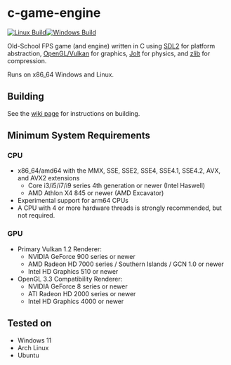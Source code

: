 # c-game-engine
[![Linux Build](https://github.com/droc101/c-game-engine/actions/workflows/linux.yml/badge.svg)](https://github.com/droc101/c-game-engine/actions/workflows/linux.yml)[![Windows Build](https://github.com/droc101/c-game-engine/actions/workflows/windows.yml/badge.svg)](https://github.com/droc101/c-game-engine/actions/workflows/windows.yml)

Old-School FPS game (and engine) written in C using [SDL2](https://www.libsdl.org/) for platform
abstraction, [OpenGL/Vulkan](https://www.khronos.org/) for graphics, [Jolt](https://github.com/jrouwe/JoltPhysics) for
physics,
and [zlib](https://www.zlib.net/) for compression.

Runs on x86_64 Windows and Linux.

## Building
See the [wiki page](https://wiki.droc101.dev/index.php/Building_GAME) for instructions on building.

## Minimum System Requirements
### CPU
- x86_64/amd64 with the MMX, SSE, SSE2, SSE4, SSE4.1, SSE4.2, AVX, and AVX2 extensions
    - Core i3/i5/i7/i9 series 4th generation or newer (Intel Haswell)
    - AMD Athlon X4 845 or newer (AMD Excavator)
- Experimental support for arm64 CPUs
- A CPU with 4 or more hardware threads is strongly recommended, but not required.
### GPU
- Primary Vulkan 1.2 Renderer:
    - NVIDIA GeForce 900 series or newer
    - AMD Radeon HD 7000 series / Southern Islands / GCN 1.0 or newer
    - Intel HD Graphics 510 or newer
- OpenGL 3.3 Compatibility Renderer:
    - NVIDIA GeForce 8 series or newer
    - ATI Radeon HD 2000 series or newer
    - Intel HD Graphics 4000 or newer

## Tested on
- Windows 11
- Arch Linux
- Ubuntu
